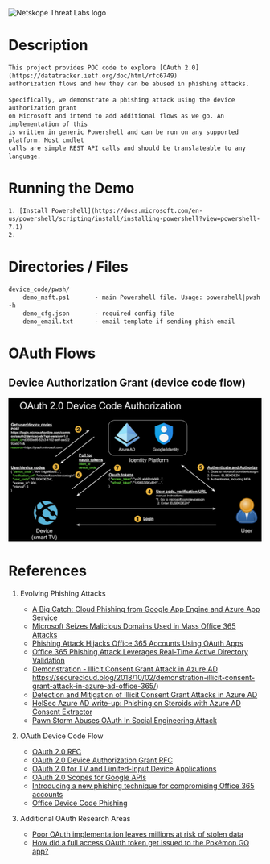<img src="https://www.netskope.com/wp-content/uploads/2020/03/netskope-threat-labs.png" alt="Netskope Threat Labs logo" width="200"/>

# Description

    This project provides POC code to explore [OAuth 2.0](https://datatracker.ietf.org/doc/html/rfc6749)
    authorization flows and how they can be abused in phishing attacks.
    
    Specifically, we demonstrate a phishing attack using the device authorization grant
    on Microsoft and intend to add additional flows as we go. An implementation of this 
    is written in generic Powershell and can be run on any supported platform. Most cmdlet
    calls are simple REST API calls and should be translateable to any language.

# Running the Demo
    1. [Install Powershell](https://docs.microsoft.com/en-us/powershell/scripting/install/installing-powershell?view=powershell-7.1)
    2. 

# Directories / Files
    device_code/pwsh/
        demo_msft.ps1       - main Powershell file. Usage: powershell|pwsh -h
        demo_cfg.json       - required config file
        demo_email.txt      - email template if sending phish email

# OAuth Flows

## Device Authorization Grant (device code flow)
<img src="oauth_device_code.png" alt="Device Authorization Grant"> 


# References

1. Evolving Phishing Attacks
    - [A Big Catch: Cloud Phishing from Google App Engine and Azure App Service](https://www.netskope.com/blog/a-big-catch-cloud-phishing-from-google-app-engine-and-azure-app-service)
    - [Microsoft Seizes Malicious Domains Used in Mass Office 365 Attacks](https://threatpost.com/microsoft-seizes-domains-office-365-phishing-scam/157261/)
    - [Phishing Attack Hijacks Office 365 Accounts Using OAuth Apps](https://www.bleepingcomputer.com/news/security/phishing-attack-hijacks-office-365-accounts-using-oauth-apps/)
    - [Office 365 Phishing Attack Leverages Real-Time Active Directory Validation](https://threatpost.com/office-365-phishing-attack-leverages-real-time-active-directory-validation/159188/)
    - [Demonstration - Illicit Consent Grant Attack in Azure AD](https://www.nixu.com/blog/demonstration-illicit-consent-grant-attack-azure-ad-office-365)
https://securecloud.blog/2018/10/02/demonstration-illicit-consent-grant-attack-in-azure-ad-office-365/)
    - [Detection and Mitigation of Illicit Consent Grant Attacks in Azure AD](https://www.cloud-architekt.net/detection-and-mitigation-consent-grant-attacks-azuread/)
    - [HelSec Azure AD write-up: Phishing on Steroids with Azure AD Consent Extractor](https://securecloud.blog/2019/12/17/helsec-azure-ad-write-up-phishing-on-steroids-with-azure-ad-consent-extractor/)
    - [Pawn Storm Abuses OAuth In Social Engineering Attack](https://www.trendmicro.com/en_us/research/17/d/pawn-storm-abuses-open-authentication-advanced-social-engineering-attacks.html)

2. OAuth Device Code Flow
    - [OAuth 2.0 RFC](https://tools.ietf.org/html/rfc6749)
    - [OAuth 2.0 Device Authorization Grant RFC](https://datatracker.ietf.org/doc/html/rfc8628)
    - [OAuth 2.0 for TV and Limited-Input Device Applications](https://developers.google.com/identity/protocols/oauth2/limited-input-device)
    - [OAuth 2.0 Scopes for Google APIs](https://developers.google.com/identity/protocols/oauth2/scopes)
    - [Introducing a new phishing technique for compromising Office 365 accounts](https://o365blog.com/post/phishing/#oauth-consent)
    - [Office Device Code Phishing](https://gist.github.com/Mr-Un1k0d3r/afef5a80cb72dfeaa78d14465fb0d333)

3. Additional OAuth Research Areas
    - [Poor OAuth implementation leaves millions at risk of stolen data](https://searchsecurity.techtarget.com/news/450402565/Poor-OAuth-implementation-leaves-millions-at-risk-of-stolen-data)
    - [How did a full access OAuth token get issued to the Pokémon GO app?](https://searchsecurity.techtarget.com/answer/How-did-a-full-access-OAuth-token-get-issued-to-the-Pokemon-GO-app)

